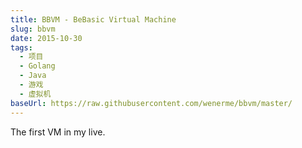 ```yaml
---
title: BBVM - BeBasic Virtual Machine
slug: bbvm
date: 2015-10-30
tags:
  - 项目
  - Golang
  - Java
  - 游戏
  - 虚拟机
baseUrl: https://raw.githubusercontent.com/wenerme/bbvm/master/
---
```


The first VM in my live.

<!--more-->

<!--import(https://raw.githubusercontent.com/wenerme/bbvm/master/README.md)-->
